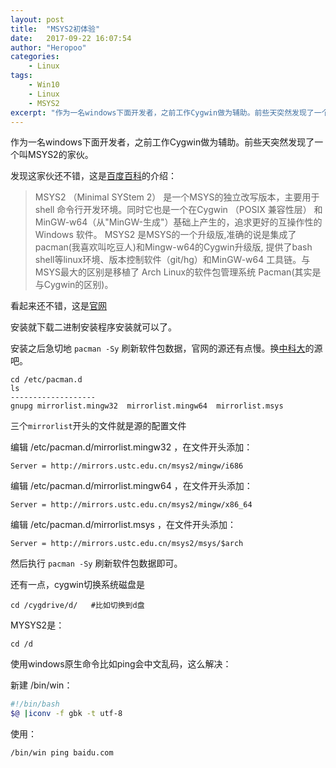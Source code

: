 ```yaml
---
layout: post
title:  "MSYS2初体验"
date:   2017-09-22 16:07:54
author: "Heropoo"
categories: 
    - Linux
tags:
    - Win10
    - Linux
    - MSYS2 
excerpt: "作为一名windows下面开发者，之前工作Cygwin做为辅助。前些天突然发现了一个叫MSYS2的家伙。"
---
```

作为一名windows下面开发者，之前工作Cygwin做为辅助。前些天突然发现了一个叫MSYS2的家伙。

发现这家伙还不错，这是[百度百科](https://baike.baidu.com/item/MSYS2)的介绍：

> MSYS2 （Minimal SYStem 2） 是一个MSYS的独立改写版本，主要用于 shell 命令行开发环境。同时它也是一个在Cygwin （POSIX 兼容性层） 和 MinGW-w64（从"MinGW-生成"）基础上产生的，追求更好的互操作性的 Windows 软件。
> MSYS2 是MSYS的一个升级版,准确的说是集成了pacman(我喜欢叫吃豆人)和Mingw-w64的Cygwin升级版, 提供了bash shell等linux环境、版本控制软件（git/hg）和MinGW-w64 工具链。与MSYS最大的区别是移植了 Arch Linux的软件包管理系统 Pacman(其实是与Cygwin的区别)。


看起来还不错，这是[官网](http://www.msys2.org/)

安装就下载二进制安装程序安装就可以了。

安装之后急切地 `pacman -Sy` 刷新软件包数据，官网的源还有点慢。换[中科大](http://mirrors.ustc.edu.cn/)的源吧。

```
cd /etc/pacman.d
ls
-------------------
gnupg mirrorlist.mingw32  mirrorlist.mingw64  mirrorlist.msys
```

三个`mirrorlist`开头的文件就是源的配置文件

编辑 /etc/pacman.d/mirrorlist.mingw32 ，在文件开头添加：

```
Server = http://mirrors.ustc.edu.cn/msys2/mingw/i686
```

编辑 /etc/pacman.d/mirrorlist.mingw64 ，在文件开头添加：

```
Server = http://mirrors.ustc.edu.cn/msys2/mingw/x86_64
```
编辑 /etc/pacman.d/mirrorlist.msys ，在文件开头添加：

```
Server = http://mirrors.ustc.edu.cn/msys2/msys/$arch
```

然后执行 `pacman -Sy` 刷新软件包数据即可。


还有一点，cygwin切换系统磁盘是
```
cd /cygdrive/d/   #比如切换到d盘
```

MYSYS2是：
```
cd /d
```

使用windows原生命令比如ping会中文乱码，这么解决：

新建 /bin/win：
```bash
#!/bin/bash
$@ |iconv -f gbk -t utf-8
```

使用：
```bash
/bin/win ping baidu.com
```

